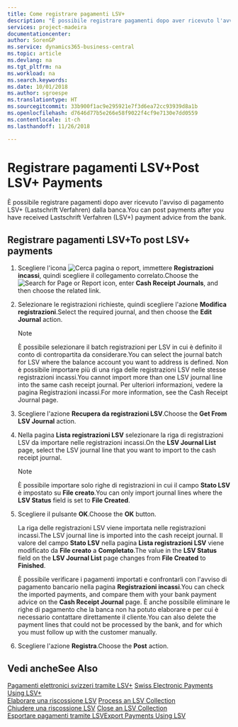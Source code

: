 ```yaml
---
title: Come registrare pagamenti LSV+
description: "È possibile registrare pagamenti dopo aver ricevuto l'avviso di pagamento LSV+ (Lastschrift Verfahren) dalla banca."
services: project-madeira
documentationcenter: 
author: SorenGP
ms.service: dynamics365-business-central
ms.topic: article
ms.devlang: na
ms.tgt_pltfrm: na
ms.workload: na
ms.search.keywords: 
ms.date: 10/01/2018
ms.author: sgroespe
ms.translationtype: HT
ms.sourcegitcommit: 33b900f1ac9e295921e7f3d6ea72cc93939d8a1b
ms.openlocfilehash: d7646d77b5e266e58f9022f4cf9e7130e7dd0559
ms.contentlocale: it-ch
ms.lasthandoff: 11/26/2018

---
```

# <a name="post-lsv-payments"></a><span data-ttu-id="cea38-103">Registrare pagamenti LSV+</span><span class="sxs-lookup"><span data-stu-id="cea38-103">Post LSV+ Payments</span></span>
<span data-ttu-id="cea38-104">È possibile registrare pagamenti dopo aver ricevuto l'avviso di pagamento LSV+ (Lastschrift Verfahren) dalla banca.</span><span class="sxs-lookup"><span data-stu-id="cea38-104">You can post payments after you have received Lastschrift Verfahren (LSV+) payment advice from the bank.</span></span>  

## <a name="to-post-lsv-payments"></a><span data-ttu-id="cea38-105">Registrare pagamenti LSV+</span><span class="sxs-lookup"><span data-stu-id="cea38-105">To post LSV+ payments</span></span>  

1.  <span data-ttu-id="cea38-106">Scegliere l'icona ![Cerca pagina o report](../../media/ui-search/search_small.png "icona Cerca pagina o report"), immettere **Registrazioni incassi**, quindi scegliere il collegamento correlato.</span><span class="sxs-lookup"><span data-stu-id="cea38-106">Choose the ![Search for Page or Report](../../media/ui-search/search_small.png "Search for Page or Report icon") icon, enter **Cash Receipt Journals**, and then choose the related link.</span></span>  
2.  <span data-ttu-id="cea38-107">Selezionare le registrazioni richieste, quindi scegliere l'azione **Modifica registrazioni**.</span><span class="sxs-lookup"><span data-stu-id="cea38-107">Select the required journal, and then choose the **Edit Journal** action.</span></span>  

    > [!NOTE]  
    >  <span data-ttu-id="cea38-108">È possibile selezionare il batch registrazioni per LSV in cui è definito il conto di contropartita da considerare.</span><span class="sxs-lookup"><span data-stu-id="cea38-108">You can select the journal batch for LSV where the balance account you want to address is defined.</span></span> <span data-ttu-id="cea38-109">Non è possibile importare più di una riga delle registrazioni LSV nelle stesse registrazioni incassi.</span><span class="sxs-lookup"><span data-stu-id="cea38-109">You cannot import more than one LSV journal line into the same cash receipt journal.</span></span> <span data-ttu-id="cea38-110">Per ulteriori informazioni, vedere la pagina Registrazioni incassi.</span><span class="sxs-lookup"><span data-stu-id="cea38-110">For more information, see the Cash Receipt Journal page.</span></span>  

3.  <span data-ttu-id="cea38-111">Scegliere l'azione **Recupera da registrazioni LSV**.</span><span class="sxs-lookup"><span data-stu-id="cea38-111">Choose the **Get From LSV Journal** action.</span></span>  
4.  <span data-ttu-id="cea38-112">Nella pagina **Lista registrazioni LSV** selezionare la riga di registrazioni LSV da importare nelle registrazioni incassi.</span><span class="sxs-lookup"><span data-stu-id="cea38-112">On the **LSV Journal List** page, select the LSV journal line that you want to import to the cash receipt journal.</span></span>  

    > [!NOTE]  
    >  <span data-ttu-id="cea38-113">È possibile importare solo righe di registrazioni in cui il campo **Stato LSV** è impostato su **File creato**.</span><span class="sxs-lookup"><span data-stu-id="cea38-113">You can only import journal lines where the **LSV Status** field is set to **File Created**.</span></span>  

5.  <span data-ttu-id="cea38-114">Scegliere il pulsante **OK**.</span><span class="sxs-lookup"><span data-stu-id="cea38-114">Choose the **OK** button.</span></span>  

    <span data-ttu-id="cea38-115">La riga delle registrazioni LSV viene importata nelle registrazioni incassi.</span><span class="sxs-lookup"><span data-stu-id="cea38-115">The LSV journal line is imported into the cash receipt journal.</span></span> <span data-ttu-id="cea38-116">Il valore del campo **Stato LSV** nella pagina **Lista registrazioni LSV** viene modificato da **File creato** a **Completato**.</span><span class="sxs-lookup"><span data-stu-id="cea38-116">The value in the **LSV Status** field on the **LSV Journal List** page changes from **File Created** to **Finished**.</span></span>  

    <span data-ttu-id="cea38-117">È possibile verificare i pagamenti importati e confrontarli con l'avviso di pagamento bancario nella pagina **Registrazioni incassi**.</span><span class="sxs-lookup"><span data-stu-id="cea38-117">You can check the imported payments, and compare them with your bank payment advice on the **Cash Receipt Journal** page.</span></span> <span data-ttu-id="cea38-118">È anche possibile eliminare le righe di pagamento che la banca non ha potuto elaborare e per cui è necessario contattare direttamente il cliente.</span><span class="sxs-lookup"><span data-stu-id="cea38-118">You can also delete the payment lines that could not be processed by the bank, and for which you must follow up with the customer manually.</span></span>  

6.  <span data-ttu-id="cea38-119">Scegliere l'azione **Registra**.</span><span class="sxs-lookup"><span data-stu-id="cea38-119">Choose the **Post** action.</span></span>  

## <a name="see-also"></a><span data-ttu-id="cea38-120">Vedi anche</span><span class="sxs-lookup"><span data-stu-id="cea38-120">See Also</span></span>  
 <span data-ttu-id="cea38-121">[Pagamenti elettronici svizzeri tramite LSV+](swiss-electronic-payments-using-lsv-.md) </span><span class="sxs-lookup"><span data-stu-id="cea38-121">[Swiss Electronic Payments Using LSV+](swiss-electronic-payments-using-lsv-.md) </span></span>  
 <span data-ttu-id="cea38-122">[Elaborare una riscossione LSV](how-to-process-an-lsv-collection.md) </span><span class="sxs-lookup"><span data-stu-id="cea38-122">[Process an LSV Collection](how-to-process-an-lsv-collection.md) </span></span>  
 <span data-ttu-id="cea38-123">[Chiudere una riscossione LSV](how-to-close-an-lsv-collection.md) </span><span class="sxs-lookup"><span data-stu-id="cea38-123">[Close an LSV Collection](how-to-close-an-lsv-collection.md) </span></span>  
 [<span data-ttu-id="cea38-124">Esportare pagamenti tramite LSV</span><span class="sxs-lookup"><span data-stu-id="cea38-124">Export Payments Using LSV</span></span>](how-to-export-payments-using-lsv.md) 

